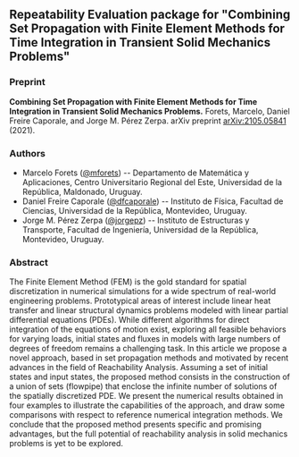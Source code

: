 ## Repeatability Evaluation package for "Combining Set Propagation with Finite Element Methods for Time Integration in Transient Solid Mechanics Problems"

### Preprint

**Combining Set Propagation with Finite Element Methods for Time Integration in Transient Solid Mechanics Problems.** Forets, Marcelo, Daniel Freire Caporale, and Jorge M. Pérez Zerpa. arXiv preprint [arXiv:2105.05841](https://arxiv.org/abs/2105.05841) (2021).

### Authors

- Marcelo Forets ([@mforets](http://github.com/mforets)) -- Departamento de Matemática y Aplicaciones, Centro Universitario Regional del Este, Universidad de la República, Maldonado, Uruguay.
- Daniel Freire Caporale ([@dfcaporale](http://github.com/dfcaporale)) -- Instituto de Fı́sica, Facultad de Ciencias, Universidad de la República, Montevideo, Uruguay.
- Jorge M. Pérez Zerpa ([@jorgepz](http://github.com/jorgepz)) -- Instituto de Estructuras y Transporte, Facultad de Ingenierı́a, Universidad de la República, Montevideo, Uruguay.

### Abstract

The Finite Element Method (FEM) is the gold standard for spatial discretization in numerical simulations for a wide spectrum of real-world engineering problems. Prototypical areas of interest include linear heat transfer and linear structural dynamics problems modeled with linear partial differential equations (PDEs). While different algorithms for direct integration of the equations of motion exist, exploring all feasible behaviors for varying loads, initial states and fluxes in models with large numbers of degrees of freedom remains a challenging task. In this article we propose a novel approach, based in set propagation methods and motivated by recent advances in the field of Reachability Analysis. Assuming a set of initial states and input states, the proposed method consists in the construction of a union of sets (flowpipe) that enclose the infinite number of solutions of the spatially discretized PDE. We present the numerical results obtained in four examples to illustrate the capabilities of the approach, and draw some comparisons with respect to reference numerical integration methods. We conclude that the proposed method presents specific and promising advantages, but the full potential of reachability analysis in solid mechanics problems is yet to be explored.
